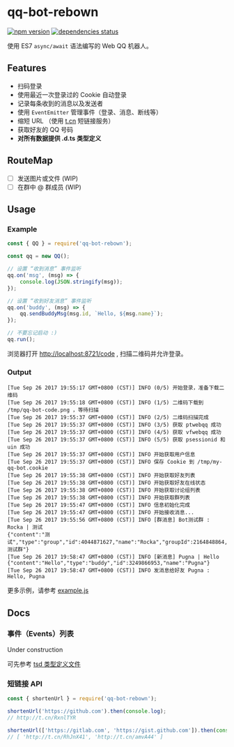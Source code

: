 # qq-bot-rebown

[![npm version](https://img.shields.io/npm/v/qq-bot-rebown.svg)](https://badge.fury.io/js/qq-bot-rebown)
[![dependencies status](https://david-dm.org/rocket1184/qq-bot-rebown/status.svg)](https://david-dm.org/rocket1184/qq-bot-rebown)

使用  ES7 `async/await` 语法编写的 Web QQ 机器人。

## Features

- 扫码登录
- 使用最近一次登录过的 Cookie 自动登录
- 记录每条收到的消息以及发送者
- 使用 `EventEmitter` 管理事件（登录、消息、断线等）
- 缩短 URL （使用 [t.cn](http://open.weibo.com/wiki/2/short_url/shorten) 短链接服务）
- 获取好友的 QQ 号码
- **对所有数据提供 .d.ts 类型定义**

## RouteMap

- [ ] 发送图片或文件 (WIP)
- [ ] 在群中 @ 群成员 (WIP)

## Usage

### Example

```js
const { QQ } = require('qq-bot-rebown');

const qq = new QQ();

// 设置 “收到消息” 事件监听
qq.on('msg', (msg) => {
    console.log(JSON.stringify(msg));
});

// 设置 “收到好友消息” 事件监听
qq.on('buddy', (msg) => {
    qq.sendBuddyMsg(msg.id, `Hello, ${msg.name}`);
});

// 不要忘记启动 :)
qq.run();
```

浏览器打开 [http://localhost:8721/code](http://localhost:8721/code) , 扫描二维码并允许登录。

### Output

```
[Tue Sep 26 2017 19:55:17 GMT+0800 (CST)] INFO (0/5) 开始登录，准备下载二维码
[Tue Sep 26 2017 19:55:18 GMT+0800 (CST)] INFO (1/5) 二维码下载到 /tmp/qq-bot-code.png ，等待扫描
[Tue Sep 26 2017 19:55:37 GMT+0800 (CST)] INFO (2/5) 二维码扫描完成
[Tue Sep 26 2017 19:55:37 GMT+0800 (CST)] INFO (3/5) 获取 ptwebqq 成功
[Tue Sep 26 2017 19:55:37 GMT+0800 (CST)] INFO (4/5) 获取 vfwebqq 成功
[Tue Sep 26 2017 19:55:37 GMT+0800 (CST)] INFO (5/5) 获取 psessionid 和 uin 成功
[Tue Sep 26 2017 19:55:37 GMT+0800 (CST)] INFO 开始获取用户信息
[Tue Sep 26 2017 19:55:37 GMT+0800 (CST)] INFO 保存 Cookie 到 /tmp/my-qq-bot.cookie
[Tue Sep 26 2017 19:55:38 GMT+0800 (CST)] INFO 开始获取好友列表
[Tue Sep 26 2017 19:55:38 GMT+0800 (CST)] INFO 开始获取好友在线状态
[Tue Sep 26 2017 19:55:38 GMT+0800 (CST)] INFO 开始获取讨论组列表
[Tue Sep 26 2017 19:55:38 GMT+0800 (CST)] INFO 开始获取群列表
[Tue Sep 26 2017 19:55:47 GMT+0800 (CST)] INFO 信息初始化完成
[Tue Sep 26 2017 19:55:47 GMT+0800 (CST)] INFO 开始接收消息...
[Tue Sep 26 2017 19:55:56 GMT+0800 (CST)] INFO [群消息] Bot测试群 : Rocka | 测试
{"content":"测试","type":"group","id":4044871627,"name":"Rocka","groupId":2164848864,"groupName":"Bot测试群"}
[Tue Sep 26 2017 19:58:47 GMT+0800 (CST)] INFO [新消息] Pugna | Hello
{"content":"Hello","type":"buddy","id":3249866953,"name":"Pugna"}
[Tue Sep 26 2017 19:58:47 GMT+0800 (CST)] INFO 发消息给好友 Pugna : Hello, Pugna
```

更多示例，请参考 [example.js](./example.js)

## Docs

### 事件（Events）列表

Under construction

可先参考 [tsd 类型定义文件](./index.d.ts)

### 短链接 API

```js
const { shortenUrl } = require('qq-bot-rebown');

shortenUrl('https://github.com').then(console.log);
// http://t.cn/RxnlTYR

shortenUrl(['https://gitlab.com', 'https://gist.github.com']).then(console.log);
// [ 'http://t.cn/RhJnX41', 'http://t.cn/amvA44' ]
```
